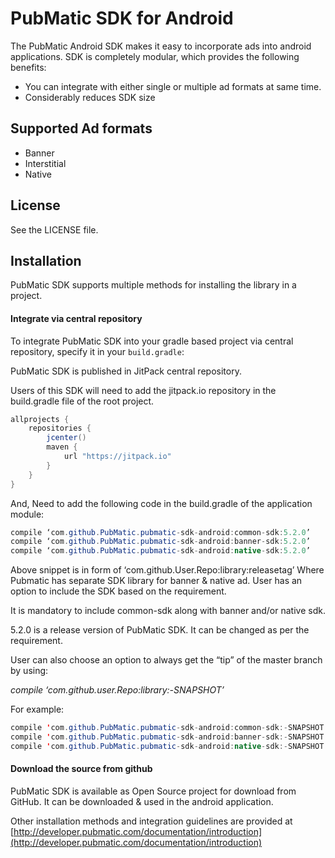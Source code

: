 PubMatic SDK for Android
========================

The PubMatic Android SDK makes it easy to incorporate ads into android applications. SDK is completely modular, which provides the following benefits:

- You can integrate with either single or multiple ad formats at same time.
- Considerably reduces SDK size

Supported Ad formats
--------
* Banner
* Interstitial
* Native

License
-------
See the LICENSE file.

## Installation
PubMatic SDK supports multiple methods for installing the library in a project.

#### Integrate via central repository

To integrate PubMatic SDK into your gradle based project via central repository, specify it in your `build.gradle`:

PubMatic SDK is published in JitPack central repository. 

Users of this SDK will need to add the jitpack.io repository in the build.gradle file of the root project.

````java 
allprojects {
    repositories {
        jcenter()
        maven {
            url "https://jitpack.io"
        }
    }
}
````

And, Need to add the following code in the build.gradle of the application module:
````java 
compile ‘com.github.PubMatic.pubmatic-sdk-android:common-sdk:5.2.0’
compile ‘com.github.PubMatic.pubmatic-sdk-android:banner-sdk:5.2.0’
compile ‘com.github.PubMatic.pubmatic-sdk-android:native-sdk:5.2.0’
````
Above snippet is in form of ‘com.github.User.Repo:library:releasetag’
Where Pubmatic has separate SDK library for banner & native ad. User has an option to include the SDK based on the requirement. 

It is mandatory to include common-sdk along with banner and/or native sdk. 

5.2.0 is a release version of PubMatic SDK. It can be changed as per the requirement. 

User can also choose an option to always get the “tip” of the master branch by using:

_compile ‘com.github.user.Repo:library:-SNAPSHOT’_

For example:
````java 
compile 'com.github.PubMatic.pubmatic-sdk-android:common-sdk:-SNAPSHOT'
compile 'com.github.PubMatic.pubmatic-sdk-android:banner-sdk:-SNAPSHOT'
compile 'com.github.PubMatic.pubmatic-sdk-android:native-sdk:-SNAPSHOT'
````

#### Download the source from github

PubMatic SDK is available as Open Source project for download from GitHub. It can be downloaded & used in the android application.

Other installation methods and integration guidelines are provided at [http://developer.pubmatic.com/documentation/introduction](http://developer.pubmatic.com/documentation/introduction)
